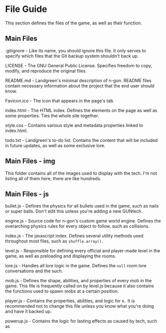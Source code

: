 # File Guide
This section defines the files of the game, as well as their function.

## Main Files
.gitignore - Like its name, you should ignore this file. It only serves to specify which files that the Git backup system shouldn't back up.

LICENSE - The GNU General Public License. Specifies freedom to copy, modify, and reproduce the original files.

README.md - Landgreen's minimal description of n-gon. README files contain necessary information about the project that the end user should know.

Favicon.ico - The icon that appears in the page's tab.

index.html - The HTML index. Defines the elements on the page as well as some properties. Ties the whole site together. 

style.css - Contains various style and metadata properties linked to index.html.

todo.txt - Landgreen's to-do list. Contains the content that will be included in future updates, as well as some exclusive lore.

## Main Files - img

This folder contains all of the images used to display with the tech. I'm not listing all of them here, there are like hundreds.

## Main Files - js

bullet.js - Defines the physics for all bullets used in the game, such as nails or super balls. Don't edit this unless you're adding a new GUNtech.

engine.js - Source code for n-gon's custom game world engine. Defines the overarching physics rules for every object to follow, such as collisions.

index.js - The javascript index. Defines several utility methods used throughout most files, such as `shuffle.array().`

level.js - Responsible for defining every official and player-made level in the game, as well as preloading and displaying the rooms.

lore.js - Handles all lore logic in the game. Defines the `null` room lore conversations and the such.

mob.js - Defines the shape, abilities, and properties of every mob in the game. This file is frequently called on by level.js because it also contains the functions used to spawn mobs at a certain position.

player.js - Contains the properties, abilities, and logic for `m.` It is recommended not to change this file unless you know what you're doing and have it backed up.

powerup.js - Contains the logic for lasting effects as caused by tech, such as 
